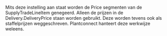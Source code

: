 Mits deze instelling aan staat worden de Price segmenten van de SupplyTradeLineItem genegeerd. Alleen de prijzen in de Delivery.DeliveryPrice staan worden gebruikt. Deze worden tevens ook als staffelprijzen weggeschreven. Plantconnect hanteert deze werkwijze weleens.
